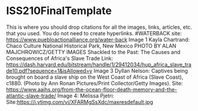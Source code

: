 # ISS210FinalTemplate
This is where you should drop citations for all the images, links, articles, etc. that you used. You do not need to create hyperlinks.
#WATERBACK site: https://www.puebloactionalliance.org/water-back
Image 1 Kayla Chartrand: Chaco Culture National Historical Park, New Mexico PHOTO BY ALAN MAJCHROWICZ/GETTY IMAGES
Shackled to the Past: The Causes and Consequences of Africa's Slave Trade Link: https://dash.harvard.edu/bitstream/handle/1/29412034/hup_africa_slave_trade10.pdf?sequence=1&isAllowed=y
Image 3 Dyllan Nelson: Captives being brought on board a slave ship on the West Coast of Africa (Slave Coast), c1880. (Photo by Ann Ronan Pictures/Print Collector/Getty Images). Site: https://www.aaihs.org/from-the-ocean-floor-death-memory-and-the-atlantic-slave-trade/
Image 4: Melissa Pjetri: Site:https://i.ytimg.com/vi/XFARMgSsXdc/maxresdefault.jpg
